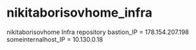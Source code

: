 # nikitaborisovhome_infra
nikitaborisovhome Infra repository
bastion_IP = 178.154.207.198
someinternalhost_IP = 10.130.0.18
